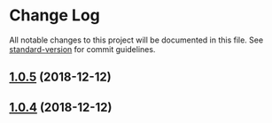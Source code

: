# Change Log

All notable changes to this project will be documented in this file. See [standard-version](https://github.com/conventional-changelog/standard-version) for commit guidelines.

<a name="1.0.5"></a>
## [1.0.5](https://github.com/wucheng818/eventSubscribe_ikk/compare/v1.0.3...v1.0.5) (2018-12-12)



<a name="1.0.4"></a>
## [1.0.4](https://github.com/wucheng818/eventSubscribe_ikk/compare/v1.0.3...v1.0.4) (2018-12-12)
